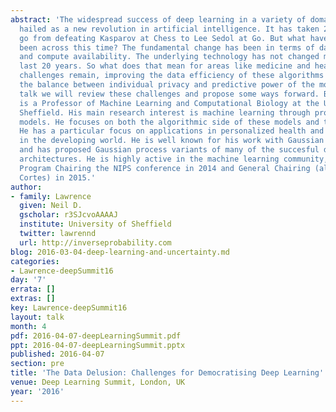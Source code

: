 ```yaml
---
abstract: 'The widespread success of deep learning in a variety of domains is being
  hailed as a new revolution in artificial intelligence. It has taken 20 years to
  go from defeating Kasparov at Chess to Lee Sedol at Go. But what have the real advances
  been across this time? The fundamental change has been in terms of data availability
  and compute availability. The underlying technology has not changed much in the
  last 20 years. So what does that mean for areas like medicine and health? Significant
  challenges remain, improving the data efficiency of these algorithms and retaining
  the balance between individual privacy and predictive power of the models. In this
  talk we will review these challenges and propose some ways forward. Bio: Neil Lawrence
  is a Professor of Machine Learning and Computational Biology at the University of
  Sheffield. His main research interest is machine learning through probabilistic
  models. He focuses on both the algorithmic side of these models and their application.
  He has a particular focus on applications in personalized health and applications
  in the developing world. He is well known for his work with Gaussian processes,
  and has proposed Gaussian process variants of many of the succesful deep learning
  architectures. He is highly active in the machine learning community, most recently
  Program Chairing the NIPS conference in 2014 and General Chairing (alongside Corinna
  Cortes) in 2015.'
author:
- family: Lawrence
  given: Neil D.
  gscholar: r3SJcvoAAAAJ
  institute: University of Sheffield
  twitter: lawrennd
  url: http://inverseprobability.com
blog: 2016-03-04-deep-learning-and-uncertainty.md
categories:
- Lawrence-deepSummit16
day: '7'
errata: []
extras: []
key: Lawrence-deepSummit16
layout: talk
month: 4
pdf: 2016-04-07-deepLearningSummit.pdf
ppt: 2016-04-07-deepLearningSummit.pptx
published: 2016-04-07
section: pre
title: 'The Data Delusion: Challenges for Democratising Deep Learning'
venue: Deep Learning Summit, London, UK
year: '2016'
---
```


